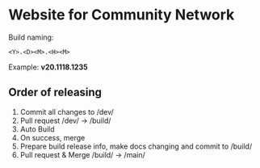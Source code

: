 # Website for Community Network

Build naming:

`<Y>.<D><M>.<H><M>`

Example: **v20.1118.1235**

## Order of releasing

1. Commit all changes to /dev/
2. Pull request /dev/ -> /build/
3. Auto Build
4. On success, merge
5. Prepare build release info, make docs changing and commit to /build/
5. Pull request & Merge /build/ -> /main/